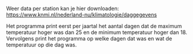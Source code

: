 Weer data per station kan je hier downloaden: https://www.knmi.nl/nederland-nu/klimatologie/daggegevens


Het programma print eerst per jaartal het aantal dagen dat de maximum temperatuur hoger was dan 25 en de minimum temperatuur hoger dan 18.
Vervolgens print het programma op welke dagen dat was en wat de temperatuur op die dag was.

